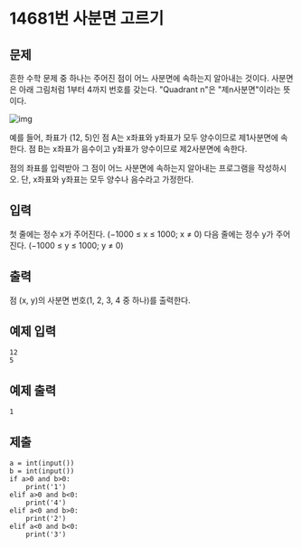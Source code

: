 # 14681번 사분면 고르기



## 문제

흔한 수학 문제 중 하나는 주어진 점이 어느 사분면에 속하는지 알아내는 것이다. 사분면은 아래 그림처럼 1부터 4까지 번호를 갖는다. "Quadrant n"은 "제n사분면"이라는 뜻이다.

![img](https://onlinejudgeimages.s3-ap-northeast-1.amazonaws.com/problem/14681/1.png)

예를 들어, 좌표가 (12, 5)인 점 A는 x좌표와 y좌표가 모두 양수이므로 제1사분면에 속한다. 점 B는 x좌표가 음수이고 y좌표가 양수이므로 제2사분면에 속한다.

점의 좌표를 입력받아 그 점이 어느 사분면에 속하는지 알아내는 프로그램을 작성하시오. 단, x좌표와 y좌표는 모두 양수나 음수라고 가정한다.



## 입력

첫 줄에는 정수 x가 주어진다. (−1000 ≤ x ≤ 1000; x ≠ 0) 다음 줄에는 정수 y가 주어진다. (−1000 ≤ y ≤ 1000; y ≠ 0)



## 출력

점 (x, y)의 사분면 번호(1, 2, 3, 4 중 하나)를 출력한다.



## 예제 입력

```
12
5
```



## 예제 출력

```
1
```



## 제출

```
a = int(input())
b = int(input())
if a>0 and b>0:
    print('1')
elif a>0 and b<0:
    print('4')
elif a<0 and b>0:
    print('2')
elif a<0 and b<0:
    print('3')
```

